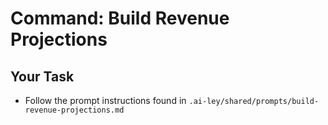 # Command: Build Revenue Projections

## Your Task

- Follow the prompt instructions found in `.ai-ley/shared/prompts/build-revenue-projections.md`
